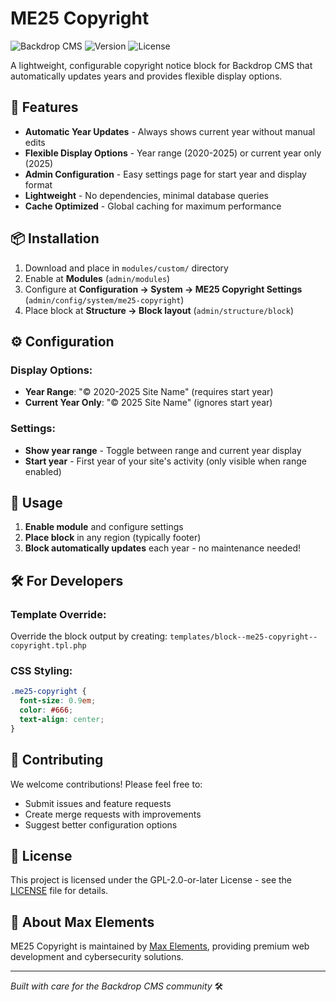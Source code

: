 # ME25 Copyright

![Backdrop CMS](https://img.shields.io/badge/Backdrop-CMS-0073aa.svg)
![Version](https://img.shields.io/badge/version-1.0.0-blue.svg)
![License](https://img.shields.io/badge/license-GPL--2.0--or--later-green.svg)

A lightweight, configurable copyright notice block for Backdrop CMS that automatically updates years and provides flexible display options.

## 🚀 Features

- **Automatic Year Updates** - Always shows current year without manual edits
- **Flexible Display Options** - Year range (2020-2025) or current year only (2025)
- **Admin Configuration** - Easy settings page for start year and display format
- **Lightweight** - No dependencies, minimal database queries
- **Cache Optimized** - Global caching for maximum performance

## 📦 Installation

1. Download and place in `modules/custom/` directory
2. Enable at **Modules** (`admin/modules`)
3. Configure at **Configuration → System → ME25 Copyright Settings** (`admin/config/system/me25-copyright`)
4. Place block at **Structure → Block layout** (`admin/structure/block`)

## ⚙️ Configuration

### Display Options:
- **Year Range**: "© 2020-2025 Site Name" (requires start year)
- **Current Year Only**: "© 2025 Site Name" (ignores start year)

### Settings:
- **Show year range** - Toggle between range and current year display
- **Start year** - First year of your site's activity (only visible when range enabled)

## 🎯 Usage

1. **Enable module** and configure settings
2. **Place block** in any region (typically footer)
3. **Block automatically updates** each year - no maintenance needed!

## 🛠️ For Developers

### Template Override:
Override the block output by creating:
`templates/block--me25-copyright--copyright.tpl.php`

### CSS Styling:
```css
.me25-copyright {
  font-size: 0.9em;
  color: #666;
  text-align: center;
}
```

## 🤝 Contributing

We welcome contributions! Please feel free to:
- Submit issues and feature requests
- Create merge requests with improvements
- Suggest better configuration options

## 📄 License

This project is licensed under the GPL-2.0-or-later License - see the [LICENSE](LICENSE) file for details.

## 🏢 About Max Elements

ME25 Copyright is maintained by [Max Elements](https://max-elements.com/), providing premium web development and cybersecurity solutions.

---

*Built with care for the Backdrop CMS community* 🛠️
